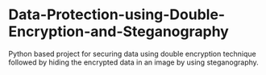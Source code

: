 # Data-Protection-using-Double-Encryption-and-Steganography
Python based project for securing data using double encryption technique followed by hiding the encrypted data in an image by using steganography.
